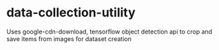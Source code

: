 # data-collection-utility
Uses google-cdn-download, tensorflow object detection api to crop and save items from images for dataset creation  
